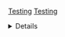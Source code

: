 [](#spoiler "Spoiler Filled Text")
[Testing](#spoiler "Spoiler Filled Text")
[Testing](#spoiler "This is the hidden text")
<details>
    <summary>Details</summary>
    Something small enough to escape casual notice.
</details>
